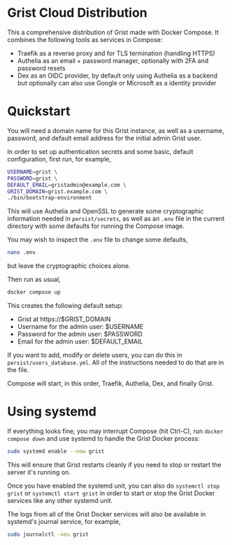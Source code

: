 # Grist Cloud Distribution

This a comprehensive distribution of Grist made with Docker Compose.
It combines the following tools as services in Compose:

* Traefik as a reverse proxy and for TLS termination (handling HTTPS)
* Authelia as an email + password manager, optionally with 2FA and
  password resets
* Dex as an OIDC provider, by default only using Authelia as a backend
  but optionally can also use Google or Microsoft as a identity
  provider

# Quickstart

You will need a domain name for this Grist instance, as well as a
username, password, and default email address for the initial admin
Grist user.

In order to set up authentication secrets and some basic, default
configuration, first run, for example,

```sh
USERNAME=grist \
PASSWORD=grist \
DEFAULT_EMAIL=gristadmin@example.com \
GRIST_DOMAIN=grist.example.com \
./bin/bootstrap-environment
```

This will use Authelia and OpenSSL to generate some cryptographic
information needed in `persist/secrets`, as well as an `.env` file in
the current directory with some defaults for running the Compose
image.

You may wish to inspect the `.env` file to change some defaults,

```sh
nano .env
```

but leave the cryptographic choices alone.

Then run as usual,

```sh
docker compose up
```

This creates the following default setup:

* Grist at https://$GRIST_DOMAIN
* Username for the admin user: $USERNAME
* Password for the admin user: $PASSWORD
* Email for the admin user: $DEFAULT_EMAIL

If you want to add, modify or delete users, you can do this in
`persist/users_database.yml`. All of the instructions needed
to do that are in the file.

Compose will start, in this order, Traefik, Authelia, Dex, and finally
Grist.

# Using systemd

If everything looks fine, you may interrupt Compose (hit Ctrl-C), run
`docker compose down` and use systemd to handle the Grist Docker process:

```sh
sudo systemd enable --now grist
```

This will ensure that Grist restarts cleanly if you need to stop or
restart the server it's running on.

Once you have enabled the systemd unit, you can also do
`systemctl stop grist` or `systemctl start grist` in
order to start or stop the Grist Docker services like any other
systemd unit.

The logs from all of the Grist Docker services will also be available
in systemd's journal service, for example,

```sh
sudo journalctl -xeu grist
```

